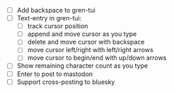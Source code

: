 - [ ] Add backspace to gren-tui
- [ ] Text-entry in gren-tui:
  - [ ] track cursor position
  - [ ] append and move cursor as you type
  - [ ] delete and move cursor with backspace
  - [ ] move cursor left/right with left/right arrows
  - [ ] move cursor to begin/end with up/down arrows
- [ ] Show remaining character count as you type
- [ ] Enter to post to mastodon
- [ ] Support cross-posting to bluesky

